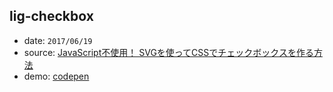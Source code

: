 ## lig-checkbox

* date: `2017/06/19`
* source: [JavaScript不使用！ SVGを使ってCSSでチェックボックスを作る方法](https://liginc.co.jp/315466)
* demo: [codepen](https://codepen.io/yrq110/pen/zzNdoW)
